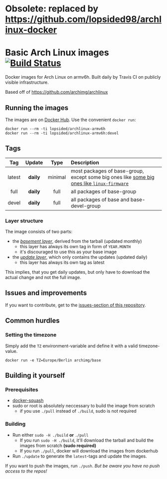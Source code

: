 # Obsolete: replaced by https://github.com/lopsided98/archlinux-docker

# Basic Arch Linux images [![Build Status](https://travis-ci.org/lopsided98/archlinux.svg?branch=armv6h)](https://travis-ci.org/lopsided98/archlinux)

Docker images for Arch Linux on armv6h. Built daily by Travis CI on publicly visible infrastructure.

Based off of https://github.com/archimg/archlinux

## Running the images

The images are on [Docker Hub](https://hub.docker.com/u/lopsided/). Use the convenient `docker run`:

    docker run --rm -ti lopsided/archlinux-armv6h
    docker run --rm -ti lopsided/archlinux-armv6h:devel

## Tags

|  Tag   |  Update   |  Type   |                                                             Description                                                              |
|:------:|:---------:|:-------:|:-------------------------------------------------------------------------------------------------------------------------------------|
| latest | **daily** | minimal | most packages of base-group, except some big ones like [some big ones like `linux-firmware`](./Dockerfiles/basement/Dockerfile)      |
| full   | **daily** |   full  | all packages of base-group                                                                                                           |
| devel  | **daily** |   full  | all packages of base and base-devel-group                                                                                            |

### Layer structure

The image consists of two parts:

- the _[basement layer](./Dockerfiles/basement)_, derived from the tarball (updated monthly)
  - this layer has always its own tag in form of `YEAR.MONTH`
  - it's discouraged to use this as your base image
- the _[update layer](./Dockerfiles/updates)_, which only contains the updates (updated daily)
  - this layer has always its own tag as latest

This implies, that you get daily updates, but only have to download the actual change and not the full image.

## Issues and improvements

If you want to contribute, get to the [issues-section of this repository](https://github.com/lopsided98/archlinux/issues).

## Common hurdles

### Setting the timezone

Simply add the `TZ` environment-variable and define it with a valid timezone-value.

```
docker run -e TZ=Europe/Berlin archimg/base
```

## Building it yourself

### Prerequisites

- [docker-squash](https://github.com/goldmann/docker-squash/)
- sudo or root is absolutely neccessary to build the image from scratch
  - if you use `./pull` instead of `./build`, sudo is not required

### Building

- Run either `sudo -H ./build` **or** `./pull`
  - If you run `sudo -H ./build`, it'll download the tarball and build the images from scratch **(sudo required)**
  - If you run `./pull`, docker will download the images from dockerhub
- Run `./update` to generate the `latest`-tags and update the images.

If you want to push the images, run `./push`. *But be aware you have no push access to the repos!*

